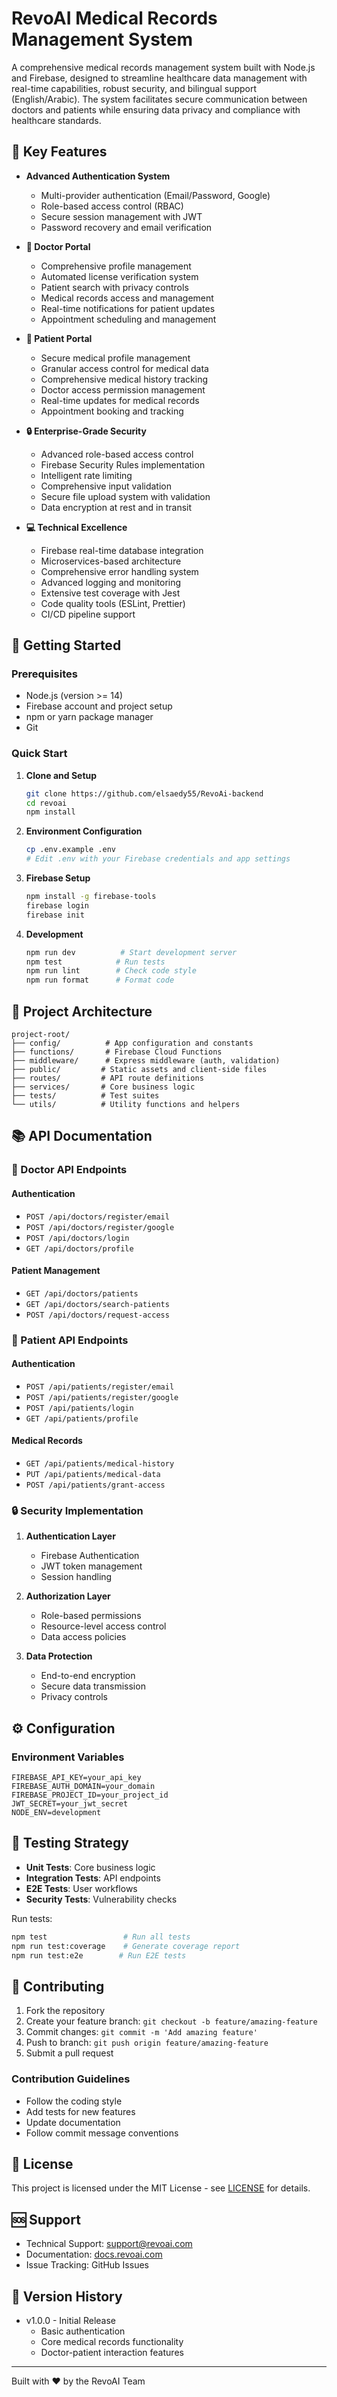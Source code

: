 # RevoAI Medical Records Management System

A comprehensive medical records management system built with Node.js and Firebase, designed to streamline healthcare data management with real-time capabilities, robust security, and bilingual support (English/Arabic). The system facilitates secure communication between doctors and patients while ensuring data privacy and compliance with healthcare standards.

## 🌟 Key Features

- **Advanced Authentication System**
  - Multi-provider authentication (Email/Password, Google)
  - Role-based access control (RBAC)
  - Secure session management with JWT
  - Password recovery and email verification

- **🏥 Doctor Portal**
  - Comprehensive profile management
  - Automated license verification system
  - Patient search with privacy controls
  - Medical records access and management
  - Real-time notifications for patient updates
  - Appointment scheduling and management

- **👤 Patient Portal**
  - Secure medical profile management
  - Granular access control for medical data
  - Comprehensive medical history tracking
  - Doctor access permission management
  - Real-time updates for medical records
  - Appointment booking and tracking

- **🔒 Enterprise-Grade Security**
  - Advanced role-based access control
  - Firebase Security Rules implementation
  - Intelligent rate limiting
  - Comprehensive input validation
  - Secure file upload system with validation
  - Data encryption at rest and in transit

- **💻 Technical Excellence**
  - Firebase real-time database integration
  - Microservices-based architecture
  - Comprehensive error handling system
  - Advanced logging and monitoring
  - Extensive test coverage with Jest
  - Code quality tools (ESLint, Prettier)
  - CI/CD pipeline support

## 🚀 Getting Started

### Prerequisites

- Node.js (version >= 14)
- Firebase account and project setup
- npm or yarn package manager
- Git

### Quick Start

1. **Clone and Setup**
   ```bash
   git clone https://github.com/elsaedy55/RevoAi-backend
   cd revoai
   npm install
   ```

2. **Environment Configuration**
   ```bash
   cp .env.example .env
   # Edit .env with your Firebase credentials and app settings
   ```

3. **Firebase Setup**
   ```bash
   npm install -g firebase-tools
   firebase login
   firebase init
   ```

4. **Development**
   ```bash
   npm run dev          # Start development server
   npm test            # Run tests
   npm run lint        # Check code style
   npm run format      # Format code
   ```

## 📁 Project Architecture

```
project-root/
├── config/          # App configuration and constants
├── functions/       # Firebase Cloud Functions
├── middleware/      # Express middleware (auth, validation)
├── public/         # Static assets and client-side files
├── routes/         # API route definitions
├── services/       # Core business logic
├── tests/          # Test suites
└── utils/          # Utility functions and helpers
```

## 📚 API Documentation

### 🏥 Doctor API Endpoints

#### Authentication
- `POST /api/doctors/register/email`
- `POST /api/doctors/register/google`
- `POST /api/doctors/login`
- `GET /api/doctors/profile`

#### Patient Management
- `GET /api/doctors/patients`
- `GET /api/doctors/search-patients`
- `POST /api/doctors/request-access`

### 👤 Patient API Endpoints

#### Authentication
- `POST /api/patients/register/email`
- `POST /api/patients/register/google`
- `POST /api/patients/login`
- `GET /api/patients/profile`

#### Medical Records
- `GET /api/patients/medical-history`
- `PUT /api/patients/medical-data`
- `POST /api/patients/grant-access`

### 🔒 Security Implementation

1. **Authentication Layer**
   - Firebase Authentication
   - JWT token management
   - Session handling

2. **Authorization Layer**
   - Role-based permissions
   - Resource-level access control
   - Data access policies

3. **Data Protection**
   - End-to-end encryption
   - Secure data transmission
   - Privacy controls

## ⚙️ Configuration

### Environment Variables

```env
FIREBASE_API_KEY=your_api_key
FIREBASE_AUTH_DOMAIN=your_domain
FIREBASE_PROJECT_ID=your_project_id
JWT_SECRET=your_jwt_secret
NODE_ENV=development
```

## 🧪 Testing Strategy

- **Unit Tests**: Core business logic
- **Integration Tests**: API endpoints
- **E2E Tests**: User workflows
- **Security Tests**: Vulnerability checks

Run tests:
```bash
npm test                 # Run all tests
npm run test:coverage    # Generate coverage report
npm run test:e2e        # Run E2E tests
```

## 🤝 Contributing

1. Fork the repository
2. Create your feature branch: `git checkout -b feature/amazing-feature`
3. Commit changes: `git commit -m 'Add amazing feature'`
4. Push to branch: `git push origin feature/amazing-feature`
5. Submit a pull request

### Contribution Guidelines
- Follow the coding style
- Add tests for new features
- Update documentation
- Follow commit message conventions

## 📄 License

This project is licensed under the MIT License - see [LICENSE](LICENSE) for details.

## 🆘 Support

- Technical Support: [support@revoai.com](mailto:support@revoai.com)
- Documentation: [docs.revoai.com](https://docs.revoai.com)
- Issue Tracking: GitHub Issues

## 🔄 Version History

- v1.0.0 - Initial Release
  - Basic authentication
  - Core medical records functionality
  - Doctor-patient interaction features

---

Built with ❤️ by the RevoAI Team
